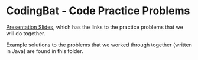 # CodingBat - Code Practice Problems


[Presentation Slides](https://docs.google.com/presentation/d/1UABqE-VZt6xU3uwSYochOZ_G1ll113wAYt97omRHMok/edit?usp=sharing), which has the links to the practice problems that we will do together.

Example solutions to the problems that we worked through together (written in Java) are found in this folder.


